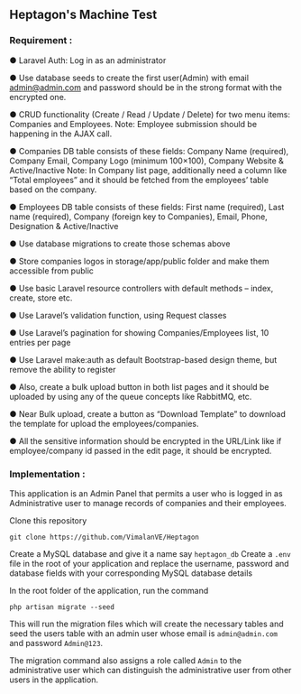 ## Heptagon's Machine Test

### Requirement : 
● Laravel Auth: Log in as an administrator

● Use database seeds to create the first user(Admin) with
email admin@admin.com and password should be in the
strong format with the encrypted one.

● CRUD functionality (Create / Read / Update / Delete) for two
menu items: Companies and Employees.
Note: Employee submission should be happening in the
AJAX call.

● Companies DB table consists of these fields: Company Name
(required), Company Email, Company Logo (minimum
100×100), Company Website & Active/Inactive
Note: In Company list page, additionally need a column like
“Total employees” and it should be fetched from the
employees’ table based on the company.

● Employees DB table consists of these fields: First name
(required), Last name (required), Company (foreign key to
Companies), Email, Phone, Designation & Active/Inactive

● Use database migrations to create those schemas above

● Store companies logos in storage/app/public folder and
make them accessible from public

● Use basic Laravel resource controllers with default methods
– index, create, store etc.

● Use Laravel’s validation function, using Request classes

● Use Laravel’s pagination for showing Companies/Employees
list, 10 entries per page

● Use Laravel make:auth as default Bootstrap-based design
theme, but remove the ability to register

● Also, create a bulk upload button in both list pages and it
should be uploaded by using any of the queue concepts like
RabbitMQ, etc.

● Near Bulk upload, create a button as “Download Template”
to download the template for upload the
employees/companies.

● All the sensitive information should be encrypted in the
URL/Link like if employee/company id passed in the edit
page, it should be encrypted.

### Implementation :
This application is an Admin Panel that permits a user who is logged in as Administrative user to manage records of companies and their employees. 

Clone this repository
```
git clone https://github.com/VimalanVE/Heptagon
```
Create a MySQL database and give it  a name say `heptagon_db`
Create a `.env` file in the root of your application and replace the username, password and database fields with your corresponding MySQL database details

In the root folder of the application, run the command
```
php artisan migrate --seed
```
This will run the migration files which will create the necessary tables and seed the users table with an admin user whose email is `admin@admin.com` and password `Admin@123`.

The migration command also assigns a role called `Admin` to the administrative user which can distinguish the administrative user from other users in the application. 
